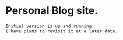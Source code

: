 # Personal Blog site.

    Initial version is up and running
    I have plans to revisit it at a later date.